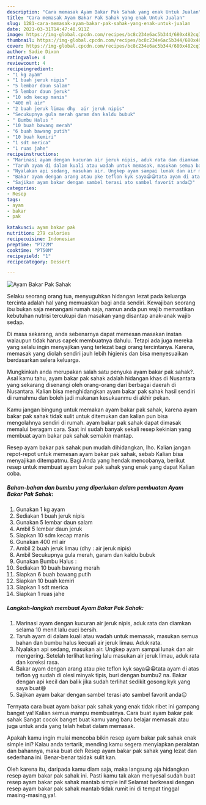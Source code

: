 ```yaml
---
description: "Cara memasak Ayam Bakar Pak Sahak yang enak Untuk Jualan"
title: "Cara memasak Ayam Bakar Pak Sahak yang enak Untuk Jualan"
slug: 1281-cara-memasak-ayam-bakar-pak-sahak-yang-enak-untuk-jualan
date: 2021-03-31T14:47:40.911Z
image: https://img-global.cpcdn.com/recipes/bc8c234e6ac5b344/680x482cq70/ayam-bakar-pak-sahak-foto-resep-utama.jpg
thumbnail: https://img-global.cpcdn.com/recipes/bc8c234e6ac5b344/680x482cq70/ayam-bakar-pak-sahak-foto-resep-utama.jpg
cover: https://img-global.cpcdn.com/recipes/bc8c234e6ac5b344/680x482cq70/ayam-bakar-pak-sahak-foto-resep-utama.jpg
author: Sadie Dixon
ratingvalue: 4
reviewcount: 4
recipeingredient:
- "1 kg ayam"
- "1 buah jeruk nipis"
- "5 lembar daun salam"
- "5 lembar daun jeruk"
- "10 sdm kecap manis"
- "400 ml air"
- "2 buah jeruk limau dhy  air jeruk nipis"
- "Secukupnya gula merah garam dan kaldu bubuk"
- " Bumbu Halus "
- "10 buah bawang merah"
- "6 buah bawang putih"
- "10 buah kemiri"
- "1 sdt merica"
- "1 ruas jahe"
recipeinstructions:
- "Marinasi ayam dengan kucuran air jeruk nipis, aduk rata dan diamkan selama 10 menit lalu cuci bersih."
- "Taruh ayam di dalam kuali atau wadah untuk memasak, masukan semua bahan dan bumbu halus kecuali air jeruk limau. Aduk rata."
- "Nyalakan api sedang, masukan air. Ungkep ayam sampai lunak dan air mengering. Setelah terlihat kering lalu masukan air jeruk limau, aduk rata dan koreksi rasa."
- "Bakar ayam dengan arang atau pke teflon kyk saya😀😀tata ayam di atas teflon yg sudah di olesi minyak tipis, buri dengan bumbu2 na. Bakar dengan api kecil dan balik jika sudah terlihat sedikit gosong kyk yang saya buat😄"
- "Sajikan ayam bakar dengan sambel terasi ato sambel favorit anda😉"
categories:
- Resep
tags:
- ayam
- bakar
- pak

katakunci: ayam bakar pak 
nutrition: 279 calories
recipecuisine: Indonesian
preptime: "PT22M"
cooktime: "PT50M"
recipeyield: "1"
recipecategory: Dessert

---
```



![Ayam Bakar Pak Sahak](https://img-global.cpcdn.com/recipes/bc8c234e6ac5b344/680x482cq70/ayam-bakar-pak-sahak-foto-resep-utama.jpg)

Selaku seorang orang tua, menyuguhkan hidangan lezat pada keluarga tercinta adalah hal yang memuaskan bagi anda sendiri. Kewajiban seorang ibu bukan saja menangani rumah saja, namun anda pun wajib memastikan kebutuhan nutrisi tercukupi dan masakan yang disantap anak-anak wajib sedap.

Di masa  sekarang, anda sebenarnya dapat memesan masakan instan walaupun tidak harus capek membuatnya dahulu. Tetapi ada juga mereka yang selalu ingin menyajikan yang terlezat bagi orang tercintanya. Karena, memasak yang diolah sendiri jauh lebih higienis dan bisa menyesuaikan berdasarkan selera keluarga. 



Mungkinkah anda merupakan salah satu penyuka ayam bakar pak sahak?. Asal kamu tahu, ayam bakar pak sahak adalah hidangan khas di Nusantara yang sekarang disenangi oleh orang-orang dari berbagai daerah di Nusantara. Kalian bisa menghidangkan ayam bakar pak sahak hasil sendiri di rumahmu dan boleh jadi makanan kesukaanmu di akhir pekan.

Kamu jangan bingung untuk memakan ayam bakar pak sahak, karena ayam bakar pak sahak tidak sulit untuk ditemukan dan kalian pun bisa mengolahnya sendiri di rumah. ayam bakar pak sahak dapat dimasak memalui beragam cara. Saat ini sudah banyak sekali resep kekinian yang membuat ayam bakar pak sahak semakin mantap.

Resep ayam bakar pak sahak pun mudah dihidangkan, lho. Kalian jangan repot-repot untuk memesan ayam bakar pak sahak, sebab Kalian bisa menyajikan ditempatmu. Bagi Anda yang hendak mencobanya, berikut resep untuk membuat ayam bakar pak sahak yang enak yang dapat Kalian coba.

<!--inarticleads1-->

##### Bahan-bahan dan bumbu yang diperlukan dalam pembuatan Ayam Bakar Pak Sahak:

1. Gunakan 1 kg ayam
1. Sediakan 1 buah jeruk nipis
1. Gunakan 5 lembar daun salam
1. Ambil 5 lembar daun jeruk
1. Siapkan 10 sdm kecap manis
1. Gunakan 400 ml air
1. Ambil 2 buah jeruk limau (dhy : air jeruk nipis)
1. Ambil Secukupnya gula merah, garam dan kaldu bubuk
1. Gunakan  Bumbu Halus :
1. Sediakan 10 buah bawang merah
1. Siapkan 6 buah bawang putih
1. Siapkan 10 buah kemiri
1. Siapkan 1 sdt merica
1. Siapkan 1 ruas jahe




<!--inarticleads2-->

##### Langkah-langkah membuat Ayam Bakar Pak Sahak:

1. Marinasi ayam dengan kucuran air jeruk nipis, aduk rata dan diamkan selama 10 menit lalu cuci bersih.
1. Taruh ayam di dalam kuali atau wadah untuk memasak, masukan semua bahan dan bumbu halus kecuali air jeruk limau. Aduk rata.
1. Nyalakan api sedang, masukan air. Ungkep ayam sampai lunak dan air mengering. Setelah terlihat kering lalu masukan air jeruk limau, aduk rata dan koreksi rasa.
1. Bakar ayam dengan arang atau pke teflon kyk saya😀😀tata ayam di atas teflon yg sudah di olesi minyak tipis, buri dengan bumbu2 na. Bakar dengan api kecil dan balik jika sudah terlihat sedikit gosong kyk yang saya buat😄
1. Sajikan ayam bakar dengan sambel terasi ato sambel favorit anda😉




Ternyata cara buat ayam bakar pak sahak yang enak tidak ribet ini gampang banget ya! Kalian semua mampu membuatnya. Cara buat ayam bakar pak sahak Sangat cocok banget buat kamu yang baru belajar memasak atau juga untuk anda yang telah hebat dalam memasak.

Apakah kamu ingin mulai mencoba bikin resep ayam bakar pak sahak enak simple ini? Kalau anda tertarik, mending kamu segera menyiapkan peralatan dan bahannya, maka buat deh Resep ayam bakar pak sahak yang lezat dan sederhana ini. Benar-benar taidak sulit kan. 

Oleh karena itu, daripada kamu diam saja, maka langsung aja hidangkan resep ayam bakar pak sahak ini. Pasti kamu tak akan menyesal sudah buat resep ayam bakar pak sahak mantab simple ini! Selamat berkreasi dengan resep ayam bakar pak sahak mantab tidak rumit ini di tempat tinggal masing-masing,ya!.

